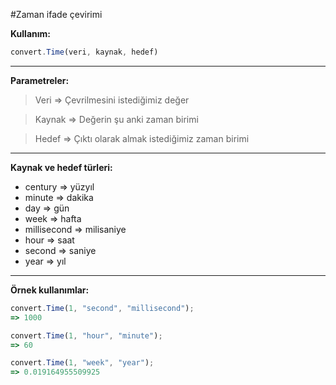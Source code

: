 #Zaman ifade çevirimi

**Kullanım:**
```javascript
convert.Time(veri, kaynak, hedef)
```
----------


**Parametreler:**
> Veri => Çevrilmesini istediğimiz değer

> Kaynak => Değerin şu anki zaman birimi

> Hedef => Çıktı olarak almak istediğimiz zaman birimi


----------


**Kaynak ve hedef türleri:**

 - century => yüzyıl
 - minute => dakika
 - day => gün
 - week => hafta
 - millisecond => milisaniye
 - hour => saat
 - second  => saniye
 - year => yıl
  
----------

**Örnek kullanımlar:**

```javascript
convert.Time(1, "second", "millisecond");
=> 1000

convert.Time(1, "hour", "minute");
=> 60

convert.Time(1, "week", "year");
=> 0.019164955509925
```

